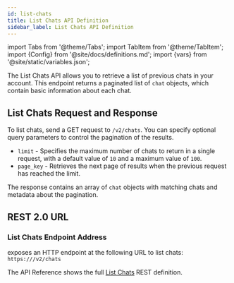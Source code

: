 ```yaml
---
id: list-chats
title: List Chats API Definition
sidebar_label: List Chats API Definition
---
```


import Tabs from '@theme/Tabs';
import TabItem from '@theme/TabItem';
import {Config} from '@site/docs/definitions.md';
import {vars} from '@site/static/variables.json';

The List Chats API allows you to retrieve a list of previous chats in your
account. This endpoint returns a paginated list of `chat` objects, which
contain basic information about each chat.

## List Chats Request and Response

To list chats, send a GET request to `/v2/chats`. You can specify optional
query parameters to control the pagination of the results.

- `limit` - Specifies the maximum number of chats to return in a single
  request, with a default value of `10` and a maximum value of `100`.
- `page_key` - Retrieves the next page of results when the previous request
  has reached the limit.

The response contains an array of `chat` objects with matching chats and
metadata about the pagination.

## REST 2.0 URL

### List Chats Endpoint Address

<Config v="names.product"/> exposes an HTTP endpoint at the following URL
to list chats:
<code>https://<Config v="domains.rest.indexing"/>/v2/chats</code>

The API Reference shows the full [List Chats](/docs/rest-api/list-chats) REST definition.
